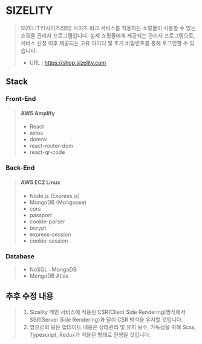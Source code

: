 # SIZELITY
> SIZELITY(사이즈리티) 사이즈 비교 서비스를 적용하는 쇼핑몰이 사용할 수 있는 쇼핑몰 관리자 프로그램입니다.
> 실제 쇼핑몰에게 제공되는 관리자 프로그램으로, 서비스 신청 이후 제공되는 고유 아이디 및 초기 비밀번호를 통해 로그인할 수 있습니다.
> + URL : https://shop.sizelity.com

## Stack
### Front-End
> #### AWS Amplify
> 
> + React
> + axios
> + dotenv
> + react-router-dom
> + react-qr-code

### Back-End
> #### AWS EC2 Linux
>
> + Node.js (Express.js)
> + MongoDB (Mongoose)
> + cors
> + passport
> + cookie-parser
> + bcrypt
> + express-session
> + cookie-session

### Database
> + NoSQL : MongoDB
> + MongoDB Atlas

## 추후 수정 내용
> 1. Sizelity 메인 서비스에 적용된 CSR(Client Side Rendering)방식에서 SSR(Server Side Rendering)과 달리 CSR 방식을 유지할 것입니다.
> 2. 앞으로의 모든 업데이트 내용은 상태관리 및 유지 보수, 가독성을 위해 Scss, Typescript, Redux가 적용된 형태로 진행될 것입니다.
